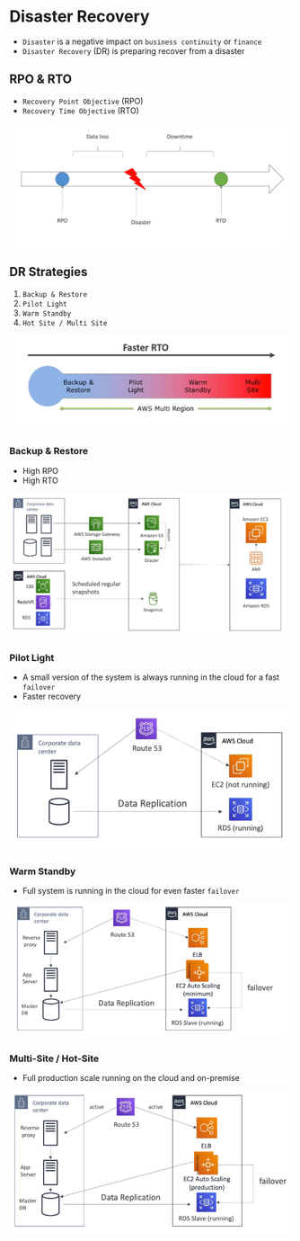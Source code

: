 # Disaster Recovery

- `Disaster` is a negative impact on `business continuity` or `finance`
- `Disaster Recovery` (DR) is preparing recover from a disaster

## RPO & RTO

- `Recovery Point Objective` (RPO)
- `Recovery Time Objective` (RTO)

![RPO & RTO](.images/dr-rpo-rto.png)

## DR Strategies

1. `Backup & Restore`
1. `Pilot Light`
1. `Warm Standby`
1. `Hot Site / Multi Site`

![DR Strategies](.images/dr-strategies.png)

### Backup & Restore

- High RPO
- High RTO

![Backup & Restore](.images/dr-backup-restore.png)

### Pilot Light

- A small version of the system is always running in the cloud for a fast `failover`
- Faster recovery

![Pilot Light](.images/dr-pilot-light.png)

### Warm Standby

- Full system is running in the cloud for even faster `failover`

![Warm Standby](.images/dr-warm-standby.png)

### Multi-Site / Hot-Site

- Full production scale running on the cloud and on-premise

![Multi-Site / Hot-Site](.images/dr-multi-site.png)
